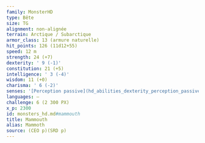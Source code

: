 ```yaml
---
family: MonsterHD
type: Bête
size: TG
alignment: non-alignée
terrain: Arctique / Subarctique
armor_class: 13 (armure naturelle)
hit_points: 126 (11d12+55)
speed: 12 m
strength: 24 (+7)
dexterity: ' 9 (-1)'
constitution: 21 (+5)
intelligence: ' 3 (-4)'
wisdom: 11 (+0)
charisma: ' 6 (-2)'
senses: '[Perception passive](hd_abilities_dexterity_perception_passive.md) 10'
languages: —
challenge: 6 (2 300 PX)
x_p: 2300
id: monsters_hd.md#mammouth
title: Mammouth
alias: Mammoth
source: (CEO p)(SRD p)
---
```


